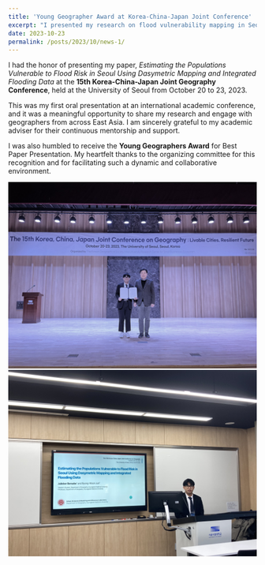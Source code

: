 ```yaml
---
title: 'Young Geographer Award at Korea-China-Japan Joint Conference'
excerpt: "I presented my research on flood vulnerability mapping in Seoul at the 15th Korea-China-Japan Joint Geography Conference and was honored with the Young Geographers Award for Best Paper Presentation.<br/><img src='images\KakaoTalk_20250514_105313991_04.jpg'>"
date: 2023-10-23
permalink: /posts/2023/10/news-1/
---
```


I had the honor of presenting my paper, *Estimating the Populations Vulnerable to Flood Risk in Seoul Using Dasymetric Mapping and Integrated Flooding Data* at the **15th Korea-China-Japan Joint Geography Conference**, held at the University of Seoul from October 20 to 23, 2023.

This was my first oral presentation at an international academic conference, and it was a meaningful opportunity to share my research and engage with geographers from across East Asia. I am sincerely grateful to my academic adviser for their continuous mentorship and support.

I was also humbled to receive the **Young Geographers Award** for Best Paper Presentation. My heartfelt thanks to the organizing committee for this recognition and for facilitating such a dynamic and collaborative environment.

<img src='\images\KakaoTalk_20250514_105313991_01.jpg'>
<img src='images\KakaoTalk_20250514_105313991_04.jpg'>
